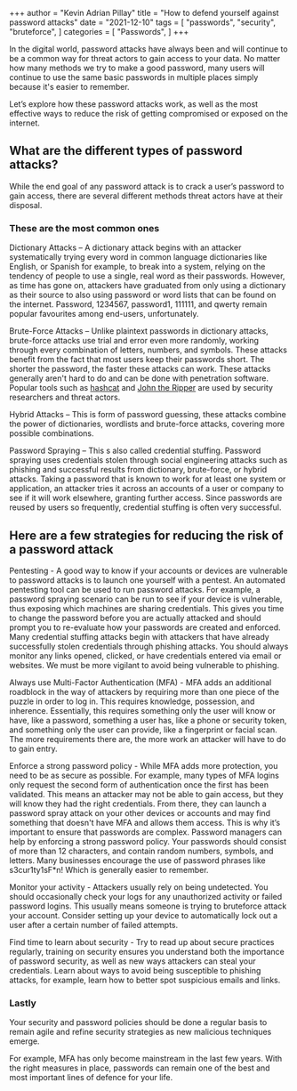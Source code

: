 +++
author = "Kevin Adrian Pillay"
title = "How to defend yourself against password attacks"
date = "2021-12-10"
tags = [
    "passwords",
    "security",
    "bruteforce",
]
categories = [
    "Passwords",
]
+++

In the digital world, password attacks have always been and will continue to be a common way for threat actors to gain access to your data.
No matter how many methods we try to make a good password, many users will continue to use the same basic passwords in multiple places simply because it's easier to remember.

Let’s explore how these password attacks work, as well as the most effective ways to reduce the risk of getting compromised or exposed on the internet.

## What are the different types of password attacks?

While the end goal of any password attack is to crack a user’s password to gain access, there are several different methods threat actors have at their disposal.

### These are the most common ones

Dictionary Attacks – A dictionary attack begins with an attacker systematically trying every word in common language dictionaries like English, or Spanish for example, 
to break into a system, relying on the tendency of people to use a single, real word as their passwords. However, as time has gone on, attackers have graduated 
from only using a dictionary as their source to also using password or word lists that can be found on the internet. Password, 1234567, password1, 111111, and qwerty 
remain popular favourites among end-users, unfortunately.
  
Brute-Force Attacks – Unlike plaintext passwords in dictionary attacks, brute-force attacks use trial and error even more randomly, working through every combination of
letters, numbers, and symbols. These attacks benefit from the fact that most users keep their passwords short. 
The shorter the password, the faster these attacks can work. These attacks generally aren't hard to do and can be done with penetration software. 
Popular tools such as [hashcat](https://hashcat.net/hashcat/) and [John the Ripper](https://www.openwall.com/john/) are used by security researchers and threat actors.

Hybrid Attacks – This is form of password guessing, these attacks combine the power of dictionaries, wordlists and brute-force attacks, covering more possible combinations.

Password Spraying – This s also called credential stuffing. Password spraying uses credentials stolen through social engineering attacks such as phishing and successful results from dictionary, brute-force, or hybrid attacks. Taking a password that is known to work for at least one system or application, an attacker tries it across an accounts of a user or company to see if it will work elsewhere, granting further access. Since passwords are reused by users so frequently, credential stuffing is often very successful.

## Here are a few strategies for reducing the risk of a password attack

Pentesting - A good way to know if your accounts or devices are vulnerable to password attacks is to launch one yourself with a pentest. An automated pentesting tool can be used to run password attacks. For example, a password spraying scenario can be run to see if your device is vulnerable, thus exposing which machines are sharing credentials. This gives you time to change the password before you are actually attacked and should prompt you to re-evaluate how your passwords are created and enforced.
Many credential stuffing attacks begin with attackers that have already successfully stolen credentials through phishing attacks. You should always monitor any links opened, clicked, or have credentials entered via email or websites. We must be more vigilant to avoid being vulnerable to phishing.

Always use Multi-Factor Authentication (MFA) - MFA adds an additional roadblock in the way of attackers by requiring more than one piece of the puzzle in order to log in. This requires knowledge, possession, and inherence. Essentially, this requires something only the user will know or have, like a password, something a user has, like a phone or security token, and something only the user can provide, like a fingerprint or facial scan. The more requirements there are, the more work an attacker will have to do to gain entry.

Enforce a strong password policy - While MFA adds more protection, you need to be as secure as possible. For example, many types of MFA logins only request the second form of authentication once the first has been validated. This means an attacker may not be able to gain access, but they will know they had the right credentials. From there, they can launch a password spray attack on your other devices or accounts and may find something that doesn't have MFA and allows them access. This is why it’s important to ensure that passwords are complex. Password managers can help by enforcing a strong password policy. Your passwords should consist of more than 12 characters, and contain random numbers, symbols, and letters. Many businesses encourage the use of password phrases like s3cur1ty1sF*n! Which is generally easier to remember.

Monitor your activity - Attackers usually rely on being undetected. You should occasionally check your logs for any unauthorized activity or failed password logins. This usually means someone is trying to bruteforce attack your account. Consider setting up your device to automatically lock out a user after a certain number of failed attempts.

Find time to learn about security - Try to read up about secure practices regularly, training on security ensures you understand both the importance of password security, as well as new ways attackers can steal your credentials. Learn about ways to avoid being susceptible to phishing attacks, for example, learn how to better spot suspicious emails and links.

### Lastly

Your security and password policies should be done a regular basis to remain agile and refine security strategies as new malicious techniques emerge.

For example, MFA has only become mainstream in the last few years. With the right measures in place, passwords can remain one of the best and most important lines of defence for your life.
